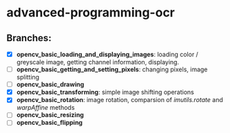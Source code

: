 # advanced-programming-ocr
## Branches:
- [x] **opencv_basic_loading_and_displaying_images**: loading color / greyscale image, getting channel information, displaying.
- [ ] **opencv_basic_getting_and_setting_pixels**: changing pixels, image splitting
- [ ] **opencv_basic_drawing**
- [x] **opencv_basic_transforming**: simple image shifting operations
- [x] **opencv_basic_rotation**: image rotation, comparsion of _imutils.rotate_ and _warpAffine_ methods
- [ ] **opencv_basic_resizing**
- [ ] **opencv_basic_flipping**
